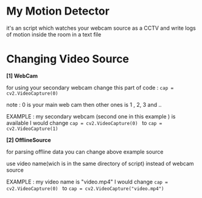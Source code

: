 # My Motion Detector

it's an script which watches your webcam source as a CCTV and write logs of motion inside the room in a text file 

# Changing Video Source
**[1] WebCam**

for using your secondary webcam 
change this part of code : 
`cap = cv2.VideoCapture(0) `

note : 0 is your main web cam then other ones is 1 , 2, 3 and ..

EXAMPLE : my secondary webcam (second one in this example ) is available 
I would change `cap = cv2.VideoCapture(0) `
to `cap = cv2.VideoCapture(1) `

**[2] OfflineSource**

for parsing offline data you can change above example source 

use video name(wich is in the same directory of script) instead of webcam source

EXAMPLE : my video name is "video.mp4"
I would change `cap = cv2.VideoCapture(0) `
to `cap = cv2.VideoCapture("video.mp4") `



